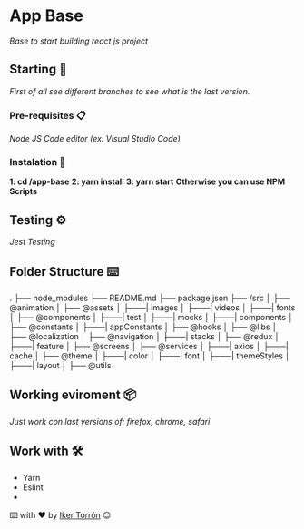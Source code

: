 # App Base

_Base to start building react js project_

## Starting 🚀

_First of all see different branches to see what is the last version._

### Pre-requisites 📋

_Node JS_
_Code editor (ex: Visual Studio Code)_

### Instalation 🔧

**1: cd /app-base**
**2: yarn install**
**3: yarn start**
**Otherwise you can use NPM Scripts**

## Testing ⚙️

_Jest Testing_

## Folder Structure ⌨️

.
├── node_modules
├── README.md
├── package.json
├── /src
│ ├── @animation
│ ├── @assets
│ ├───| images
│ ├───| videos
│ ├───| fonts
│ ├── @components
│ ├───| test
│ ├───| mocks
│ ├───| components
│ ├── @constants
│ ├───| appConstants
│ ├── @hooks
│ ├── @libs
│ ├── @localization
│ ├── @navigation
│ ├───| stacks
│ ├── @redux
│ ├───| feature
│ ├── @screens
│ ├── @services
│ ├───| axios
│ ├───| cache
│ ├── @theme
│ ├───| color
│ ├───| font
│ ├───| themeStyles
│ ├───| layout
│ ├── @utils

## Working eviroment 📦

_Just work con last versions of: firefox, chrome, safari_

## Work with 🛠️

- Yarn
- Eslint
-

⌨️ with ❤️ by [Iker Torrón](https://github.com/itorron) 😊
